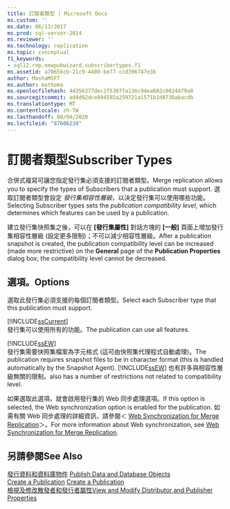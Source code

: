 ```yaml
---
title: 訂閱者類型 | Microsoft Docs
ms.custom: ''
ms.date: 06/13/2017
ms.prod: sql-server-2014
ms.reviewer: ''
ms.technology: replication
ms.topic: conceptual
f1_keywords:
- sql12.rep.newpubwizard.subscribertypes.f1
ms.assetid: a70656cb-21c9-4489-be77-ccd396747e3b
author: MashaMSFT
ms.author: mathoma
ms.openlocfilehash: 4d356377dec1f5307fa136c94ea682c0824479a8
ms.sourcegitcommit: ad4d92dce894592a259721a1571b1d8736abacdb
ms.translationtype: MT
ms.contentlocale: zh-TW
ms.lasthandoff: 08/04/2020
ms.locfileid: "87606238"
---
```

# <a name="subscriber-types"></a><span data-ttu-id="9e42d-102">訂閱者類型</span><span class="sxs-lookup"><span data-stu-id="9e42d-102">Subscriber Types</span></span>
  <span data-ttu-id="9e42d-103">合併式複寫可讓您指定發行集必須支援的訂閱者類型。</span><span class="sxs-lookup"><span data-stu-id="9e42d-103">Merge replication allows you to specify the types of Subscribers that a publication must support.</span></span> <span data-ttu-id="9e42d-104">選取訂閱者類型會設定 *發行集相容性層級*，以決定發行集可以使用哪些功能。</span><span class="sxs-lookup"><span data-stu-id="9e42d-104">Selecting Subscriber types sets the *publication compatibility level*, which determines which features can be used by a publication.</span></span>  
  
 <span data-ttu-id="9e42d-105">建立發行集快照集之後，可以在 **[發行集屬性]** 對話方塊的 **[一般]** 頁面上增加發行集相容性層級 (設定更多限制)；不可以減少相容性層級。</span><span class="sxs-lookup"><span data-stu-id="9e42d-105">After a publication snapshot is created, the publication compatibility level can be increased (made more restrictive) on the **General** page of the **Publication Properties** dialog box; the compatibility level cannot be decreased.</span></span>  
  
## <a name="options"></a><span data-ttu-id="9e42d-106">選項。</span><span class="sxs-lookup"><span data-stu-id="9e42d-106">Options</span></span>  
 <span data-ttu-id="9e42d-107">選取此發行集必須支援的每個訂閱者類型。</span><span class="sxs-lookup"><span data-stu-id="9e42d-107">Select each Subscriber type that this publication must support.</span></span>  
  
 [!INCLUDE[ssCurrent](../../includes/sscurrent-md.md)]  
 <span data-ttu-id="9e42d-108">發行集可以使用所有的功能。</span><span class="sxs-lookup"><span data-stu-id="9e42d-108">The publication can use all features.</span></span>  
  
 [!INCLUDE[ssEW](../../includes/ssew-md.md)]  
 <span data-ttu-id="9e42d-109">發行集需要快照集檔案為字元格式 (這可由快照集代理程式自動處理)。</span><span class="sxs-lookup"><span data-stu-id="9e42d-109">The publication requires snapshot files to be in character format (this is handled automatically by the Snapshot Agent).</span></span> [!INCLUDE[ssEW](../../includes/ssew-md.md)] <span data-ttu-id="9e42d-110">也有許多與相容性層級無關的限制。</span><span class="sxs-lookup"><span data-stu-id="9e42d-110">also has a number of restrictions not related to compatibility level.</span></span>  
  
 <span data-ttu-id="9e42d-111">如果選取此選項，就會啟用發行集的 Web 同步處理選項。</span><span class="sxs-lookup"><span data-stu-id="9e42d-111">If this option is selected, the Web synchronization option is enabled for the publication.</span></span> <span data-ttu-id="9e42d-112">如需有關 Web 同步處理的詳細資訊，請參閱＜ [Web Synchronization for Merge Replication](web-synchronization-for-merge-replication.md)＞。</span><span class="sxs-lookup"><span data-stu-id="9e42d-112">For more information about Web synchronization, see [Web Synchronization for Merge Replication](web-synchronization-for-merge-replication.md).</span></span>  
  
## <a name="see-also"></a><span data-ttu-id="9e42d-113">另請參閱</span><span class="sxs-lookup"><span data-stu-id="9e42d-113">See Also</span></span>  
 <span data-ttu-id="9e42d-114">[發行資料和資料庫物件](publish/publish-data-and-database-objects.md) </span><span class="sxs-lookup"><span data-stu-id="9e42d-114">[Publish Data and Database Objects](publish/publish-data-and-database-objects.md) </span></span>  
 <span data-ttu-id="9e42d-115">[Create a Publication](publish/create-a-publication.md) </span><span class="sxs-lookup"><span data-stu-id="9e42d-115">[Create a Publication](publish/create-a-publication.md) </span></span>  
 [<span data-ttu-id="9e42d-116">檢視及修改散發者和發行者屬性</span><span class="sxs-lookup"><span data-stu-id="9e42d-116">View and Modify Distributor and Publisher Properties</span></span>](view-and-modify-distributor-and-publisher-properties.md)   

  
